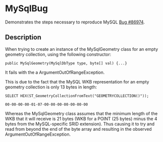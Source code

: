 # MySqlBug

Demonstrates the steps necessary to reproduce MySQL [Bug #86974](https://bugs.mysql.com/bug.php?id=86974).

## Description

When trying to create an instance of the MySqlGeometry class for an empty geometry collection, using the following constructor:

    public MySqlGeometry(MySqlDbType type, byte[] val) {...}

It fails with the a ArgumentOutOfRangeException.

This is due to the fact that the MySQL WKB representation for an empty geometry collection is only 13 bytes in length:

    SELECT HEX(ST_GeometryCollectionFromText("GEOMETRYCOLLECTION()"));

    00-00-00-00-01-07-00-00-00-00-00-00-00

Whereas the MySqlGeometry class assumes that the minimum length of the WKB that it will receive is 21 bytes (WKB for a POINT (25 bytes) minus the 4 bytes from the MySQL-specific SRID extension). Thus causing it to try and read from beyond the end of the byte array and resulting in the observed ArgumentOutOfRangeException.

